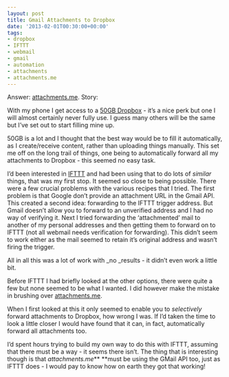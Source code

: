```yaml
---
layout: post
title: Gmail Attachments to Dropbox
date: '2013-02-01T00:30:00+00:00'
tags:
- dropbox
- IFTTT
- webmail
- gmail
- automation
- attachments
- attachments.me
---
```

Answer: [attachments.me](https://attachments.me/). Story:

With my phone I get access to a [50GB Dropbox](https://www.dropbox.com/help/297/en) - it’s a nice perk but one I will almost certainly never fully use. I guess many others will be the same but I’ve set out to start filling mine up.

50GB is a lot and I thought that the best way would be to fill it automatically, as I create/receive content, rather than uploading things manually. This set me off on the long trail of things, one being to automatically forward all my attachments to Dropbox - this seemed no easy task.

I’d been interested in [IFTTT](https://ifttt.com/) and had been using that to do lots of _similar_ things, that was my first stop. It seemed so close to being possible. There were a few crucial problems with the various recipes that I tried. The first problem is that Google don’t provide an attachment URL in the Gmail API. This created a second idea: forwarding to the IFTTT trigger address. But Gmail doesn’t allow you to forward to an unverified address and I had no way of verifying it. Next I tried forwarding the ‘attachmented’ mail to another of my personal addresses and then getting them to forward on to IFTTT (not all webmail needs verification for forwarding). This didn’t seem to work either as the mail seemed to retain it’s original address and wasn’t firing the trigger.

All in all this was a lot of work with _no _results - it didn’t even work a little bit.

Before IFTTT I had briefly looked at the other options, there were quite a few but none seemed to be what I wanted. I did however make the mistake in brushing over [attachments.me](https://attachments.me/).

When I first looked at this it only seemed to enable you to _selectively_ forward attachments to Dropbox, how wrong I was. If I’d taken the time to look a little closer I would have found that it can, in fact, automatically forward all attachments too.

I’d spent hours trying to build my own way to do this with IFTTT, assuming that there must be a way - it seems there isn’t. The thing that is interesting though is that _attachments.me_** **must be using the GMail API too, just as IFTTT does - I would pay to know how on earth they got that working!
